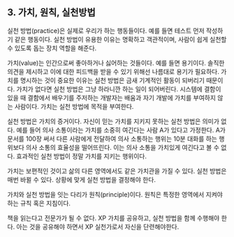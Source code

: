 
## 3. 가치, 원칙, 실천방법

실천 방법(practice)은 실제로 우리가 하는 행동들이다. 
예를 들면 테스트 먼저 작성하기 같은 행동이다. 
실천 방법이 유용한 이유는 명확하고 객관적이며, 사람이 쉽게 실천할 수 있도록 돕는 장치 역할을 해준다. 

가치(value)는 인간으로써 좋아하거나 싫어하는 것들이다. 
예를 들면 용기이다. 
솔직한 의견을 제시하고 이에 대한 피드백을 받을 수 있기 위해선 나름대로 용기가 필요하다. 
가치를 명시하는 것이 중요한 이유는 실천 방법은 금새 기계적인 활동이 되버리기 때문이다. 
가치가 없다면 실천 방법은 그냥 하라니깐 하는 일이 되어버린다. 
시스템에 결함이 있을 때 결함에서 배우기를 주저하는 개발자는 배움과 자기 개발에 가치를 부여하지 않는 사람이다. 
가치는 실천 방법에 목적을 부여한다.

실천 방법은 가치의 증거이다. 
자신이 믿는 가치를 지키지 못하는 실천 방법은 의미가 없다. 
예를 들어 의사 소통이라는 가치를 소중히 여긴다는 사람 A가 있다고 가정한다. 
A가 문서를 100장 써서 다른 사람에게 전달하여 의사 소통하는 행위는 10분 대화를 하는 행위보다 의사 소통의 효율성을 떨어뜨린다. 
이는 의사 소통을 가치있게 여긴다고 볼 수 없다.
효과적인 실천 방법이 정말 가치를 지키는 행위이다.

가치는 보편적인 것이고 삶의 다른 영역에서도 같은 가치관을 가질 수 있다. 
실천 방법은 매번 바뀔 수 있다. 
상황에 맞게 실천 방법을 결정해야 한다. 

가치와 실천 방법을 잇는 다리가 원칙(principle)이다. 
원칙은 특정한 영역에서 지켜야하는 규칙 혹은 지침이다. 

책을 읽는다고 전문가가 될 수 없다. 
XP 가치를 공유하고, 실천 방법을 함께 수행해야 한다. 
아는 것을 공유해야 하면서 XP 실천가로서 자신을 단련해야한다. 